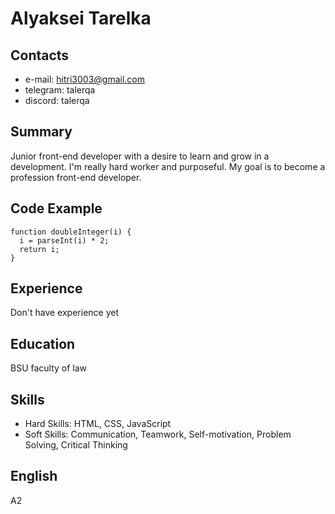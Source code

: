 # Alyaksei Tarelka #
## Contacts ##
* e-mail: hitri3003@gmail.com
* telegram: talerqa
* discord: talerqa
## Summary ##
Junior front-end developer with a desire to learn and grow in a development.
I'm really hard worker and purposeful. My goal is to become a profession front-end developer.


## Code Example ##
```
function doubleInteger(i) {
  i = parseInt(i) * 2;  
  return i;
}
```
## Experience ##
Don't have experience yet

## Education ##
BSU faculty of law

## Skills ##
 * Hard Skills: HTML, CSS, JavaScript
 * Soft Skills: Communication, Teamwork, Self-motivation, Problem Solving, Critical Thinking

## English ##
A2